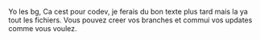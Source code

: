 Yo les bg, Ca cest pour codev, je ferais du bon texte plus tard mais la ya tout les fichiers. Vous pouvez creer vos branches et commui vos updates comme vous voulez.
